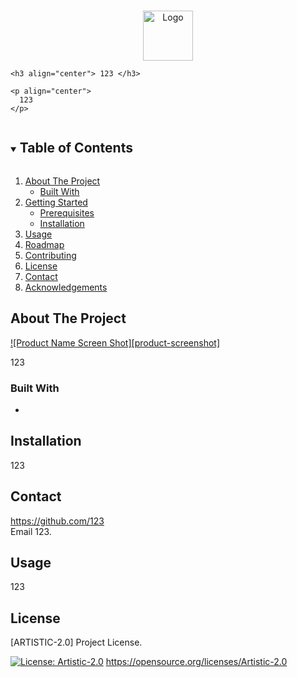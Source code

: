 
  <!-- PROJECT LOGO -->
  <br />
  <p align="center">
      <img src="123" alt="Logo" width="80" height="80">
  
    <h3 align="center"> 123 </h3>
  
    <p align="center">
      123
    </p>
  </p>
  
  <!-- TABLE OF CONTENTS -->
  <details open="open">
    <summary><h2 style="display: inline-block">Table of Contents</h2></summary>
    <ol>
      <li>
        <a href="#about-the-project">About The Project</a>
        <ul>
          <li><a href="#built-with">Built With</a></li>
        </ul>
      </li>
      <li>
        <a href="#getting-started">Getting Started</a>
        <ul>
          <li><a href="#prerequisites">Prerequisites</a></li>
          <li><a href="#installation">Installation</a></li>
        </ul>
      </li>
      <li><a href="#usage">Usage</a></li>
      <li><a href="#roadmap">Roadmap</a></li>
      <li><a href="#contributing">Contributing</a></li>
      <li><a href="#projectLicense">License</a></li>
      <li><a href="#contact">Contact</a></li>
      <li><a href="#acknowledgements">Acknowledgements</a></li>
    </ol>
  </details>
  
  <!-- ABOUT THE PROJECT -->
  
  ## About The Project
  
  [![Product Name Screen Shot][product-screenshot]](123)
  
  123
  
  ### Built With
  
  - [](HTML,CSS,JavaScript)

  <!-- GETTING STARTED -->

  ## Installation
   123
   <!-- CONTACT -->
  ## Contact
  https://github.com/123  
  Email 123.
  
  
  
  ## Usage
   123

  
  <!-- LICENSE -->

  ## License
   [ARTISTIC-2.0] Project License.
   
  [![License: Artistic-2.0](https://img.shields.io/badge/License-Artistic%202.0-0298c3.svg)](https://opensource.org/licenses/Artistic-2.0)
  https://opensource.org/licenses/Artistic-2.0



